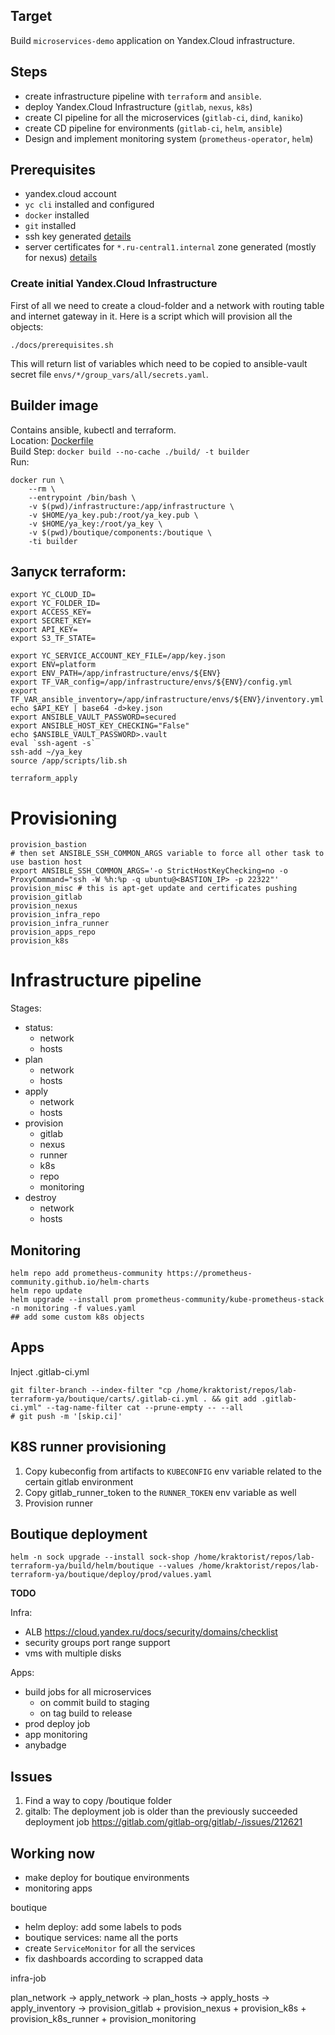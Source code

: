 ## Target

Build `microservices-demo` application on Yandex.Cloud infrastructure.

## Steps

- create infrastructure pipeline with `terraform` and `ansible`.
- deploy Yandex.Cloud Infrastructure (`gitlab`, `nexus`, `k8s`)
- create CI pipeline for all the microservices (`gitlab-ci`, `dind`, `kaniko`)
- create CD pipeline for environments (`gitlab-ci`, `helm`, `ansible`)
- Design and implement monitoring system (`prometheus-operator`, `helm`)

## Prerequisites

- yandex.cloud account 
- `yc cli` installed and configured
- `docker` installed
- `git` installed
- ssh key generated [details](docs/ssh-keys-generating.md)
- server certificates for `*.ru-central1.internal` zone generated (mostly for nexus) [details](docs/certificates-generating.md)

### Create initial Yandex.Cloud Infrastructure

First of all we need to create a cloud-folder and a network with routing table and internet gateway in it.
Here is a script which will provision all the objects:
```
./docs/prerequisites.sh
```

This will return list of variables which need to be copied to ansible-vault secret file `envs/*/group_vars/all/secrets.yaml`.


## Builder image

Contains ansible, kubectl and terraform.  
Location: [Dockerfile](build/Dockerfile)  
Build Step: `docker build --no-cache ./build/ -t builder`  
Run:  

```
docker run \
    --rm \
    --entrypoint /bin/bash \
    -v $(pwd)/infrastructure:/app/infrastructure \
    -v $HOME/ya_key.pub:/root/ya_key.pub \
    -v $HOME/ya_key:/root/ya_key \
    -v $(pwd)/boutique/components:/boutique \
    -ti builder
```

## Запуск terraform:

```
export YC_CLOUD_ID=
export YC_FOLDER_ID=
export ACCESS_KEY=
export SECRET_KEY=
export API_KEY=
export S3_TF_STATE=

export YC_SERVICE_ACCOUNT_KEY_FILE=/app/key.json
export ENV=platform
export ENV_PATH=/app/infrastructure/envs/${ENV}
export TF_VAR_config=/app/infrastructure/envs/${ENV}/config.yml
export TF_VAR_ansible_inventory=/app/infrastructure/envs/${ENV}/inventory.yml
echo $API_KEY | base64 -d>key.json
export ANSIBLE_VAULT_PASSWORD=secured
export ANSIBLE_HOST_KEY_CHECKING="False"
echo $ANSIBLE_VAULT_PASSWORD>.vault
eval `ssh-agent -s`
ssh-add ~/ya_key
source /app/scripts/lib.sh

terraform_apply

```

# Provisioning

```
provision_bastion
# then set ANSIBLE_SSH_COMMON_ARGS variable to force all other task to use bastion host
export ANSIBLE_SSH_COMMON_ARGS='-o StrictHostKeyChecking=no -o ProxyCommand="ssh -W %h:%p -q ubuntu@<BASTION_IP> -p 22322"'
provision_misc # this is apt-get update and certificates pushing
provision_gitlab
provision_nexus
provision_infra_repo
provision_infra_runner
provision_apps_repo
provision_k8s
```
# Infrastructure pipeline

Stages:
  - status:
    - network
    - hosts
  - plan
    - network
    - hosts 
  - apply
    - network
    - hosts 
  - provision
    - gitlab
    - nexus
    - runner
    - k8s
    - repo
    - monitoring
  - destroy
    - network
    - hosts

## Monitoring

```
helm repo add prometheus-community https://prometheus-community.github.io/helm-charts
helm repo update
helm upgrade --install prom prometheus-community/kube-prometheus-stack -n monitoring -f values.yaml
## add some custom k8s objects
```

## Apps

Inject .gitlab-ci.yml

```
git filter-branch --index-filter "cp /home/kraktorist/repos/lab-terraform-ya/boutique/carts/.gitlab-ci.yml . && git add .gitlab-ci.yml" --tag-name-filter cat --prune-empty -- --all
# git push -m '[skip.ci]'
```

## K8S runner provisioning

1. Copy kubeconfig from artifacts to `KUBECONFIG` env variable related to the certain gitlab environment
2. Copy gitlab_runner_token to the `RUNNER_TOKEN` env variable as well
3. Provision runner

## Boutique deployment

```
helm -n sock upgrade --install sock-shop /home/kraktorist/repos/lab-terraform-ya/build/helm/boutique --values /home/kraktorist/repos/lab-terraform-ya/boutique/deploy/prod/values.yaml
```


**TODO**

Infra:
  - ALB https://cloud.yandex.ru/docs/security/domains/checklist
  - security groups port range support
  - vms with multiple disks

Apps:
- build jobs for all microservices
  - on commit build to staging
  - on tag build to release
- prod deploy job
- app monitoring
- anybadge

## Issues

1. Find a way to copy /boutique folder
2. gitalb: The deployment job is older than the previously succeeded deployment job
   https://gitlab.com/gitlab-org/gitlab/-/issues/212621

## Working now

- make deploy for boutique environments
- monitoring apps

boutique
- helm deploy: add some labels to pods
- boutique services: name all the ports
- create `ServiceMonitor` for all the services
- fix dashboards according to scrapped data

infra-job

plan_network 
-> apply_network 
-> plan_hosts 
-> apply_hosts 
-> apply_inventory
-> provision_gitlab + provision_nexus + provision_k8s + provision_k8s_runner + provision_monitoring